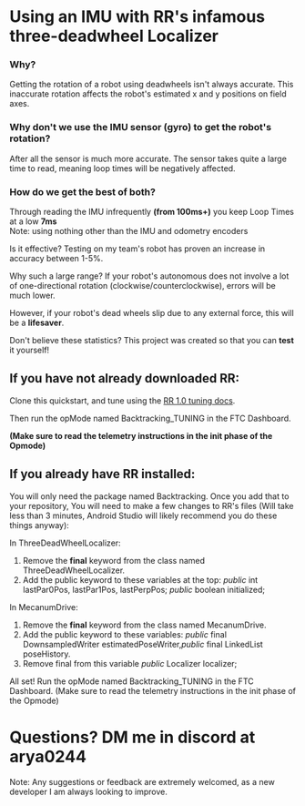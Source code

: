 <h1>Using an IMU with RR's infamous three-deadwheel Localizer</h1>

<h3>Why?</h3>
Getting the rotation of a robot using deadwheels isn't always accurate.
This inaccurate rotation affects the robot's estimated x and y positions on field axes.


<h3>Why don't we use the IMU sensor (gyro) to get the robot's rotation?</h3>
After all the sensor is much more accurate.
The sensor takes quite a large time to read, meaning loop times will be negatively affected.

<h3>How do we get the best of both?</h3>

Through reading the IMU infrequently <b>(from 100ms+)</b> you keep Loop Times at a low <b>7ms</b> <br>Note: using nothing other than the IMU and odometry encoders<be>

Is it effective? Testing on my team's robot has proven an increase in accuracy between 1-5%. 

Why such a large range?
If your robot's autonomous does not involve a lot of one-directional rotation (clockwise/counterclockwise), errors will be much lower.

However, if your robot's dead wheels slip due to any external force, this will be a <b>lifesaver</b>.

Don't believe these statistics? This project was created so that you can <b>test</b> it yourself!

<h2>If you have not already downloaded RR: </h2>
Clone this quickstart, and tune using the <a href="https://rr.brott.dev/docs/v1-0/tuning/">RR 1.0 tuning docs</a>.

Then run the opMode named Backtracking_TUNING in the FTC Dashboard.

<b>(Make sure to read the telemetry instructions in the init phase of the Opmode)</b>

<h2> If you already have RR installed: </h2>
You will only need the package named Backtracking.
Once you add that to your repository,
You will need to make a few changes to RR's files (Will take less than 3 minutes, Android Studio will likely recommend you do these things anyway):

In ThreeDeadWheelLocalizer: 
1. Remove the <b>final</b> keyword from the class named ThreeDeadWheelLocalizer. 
2. Add the public keyword to these variables at the top: <i>public</i> int lastPar0Pos, lastPar1Pos, lastPerpPos; <i>public</i> boolean initialized;

In MecanumDrive: 
1. Remove the <b>final</b> keyword from the class named MecanumDrive.
2. Add the public keyword to these variables: <i>public</i> final DownsampledWriter estimatedPoseWriter,<i>public</i> final LinkedList<Pose2d> poseHistory.
4. Remove final from this variable <i>public</i> Localizer localizer;

All set! 
Run the opMode named Backtracking_TUNING in the FTC Dashboard.
(Make sure to read the telemetry instructions in the init phase of the Opmode)

<h1>Questions? DM me in discord at arya0244 </h1>
Note: Any suggestions or feedback are extremely welcomed, as a new developer I am always looking to improve.
